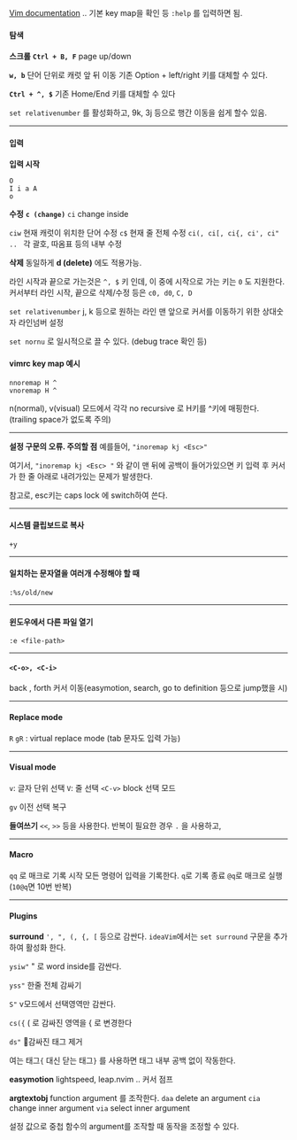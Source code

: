 
[Vim documentation](https://vimdoc.sourceforge.net/htmldoc/index.html)
.. 기본 key map을 확인 등
`:help` 를 입력하면 됨.


#### 탐색 

**스크롤**
**`Ctrl + B, F`** page up/down

**`w, b`**
단어 단위로 캐럿 앞 뒤 이동
기존 Option + left/right 키를 대체할 수 있다.

**`Ctrl + ^, $`**
기존 Home/End 키를 대체할 수 있다

`set relativenumber`  를 활성화하고,
9k, 3j 등으로 행간 이동을 쉽게 할수 있음.

---
#### 입력

**입력 시작**
```
O
I i a A
o
```

**수정**
**`c (change)`**
`ci` change inside

`ciw` 현재 캐럿이 위치한 단어 수정
`c$` 현재 줄 전체 수정
`ci(, ci[, ci{, ci', ci" .. ` 각 괄호, 따옴표 등의 내부 수정

**삭제**
동일하게 **d (delete)** 에도 적용가능.

라인 시작과 끝으로 가는것은 `^, $` 키 인데, 이 중에 시작으로 가는 키는 `0` 도 지원한다.
커서부터 라인 시작, 끝으로 삭제/수정 등은
`c0, d0`, `C, D` 

`set relativenumber`
j, k 등으로 원하는 라인 맨 앞으로 커서를 이동하기 위한 상대숫자 라인넘버 설정

`set nornu` 로 일시적으로 끌 수 있다. (debug trace 확인 등)



#### vimrc key map 예시
```
nnoremap H ^
vnoremap H ^
```
n(normal), v(visual) 모드에서 각각 no recursive 로 H키를 ^키에 매핑한다. (trailing space가 없도록 주의)



---


**설정 구문의 오류. 주의할 점**
예를들어,
`"inoremap kj <Esc>"`

여기서, `"inoremap kj <Esc> "` 와 같이 맨 뒤에 공백이 들어가있으면
키 입력 후 커서가 한 줄 아래로 내려가있는 문제가 발생한다.

참고로, esc키는 caps lock 에 switch하여 쓴다.

---

#### 시스템 클립보드로 복사

`+y`

---

#### 일치하는 문자열을 여러개 수정해야 할 때
`:%s/old/new`


---

#### 윈도우에서 다른 파일 열기

`:e <file-path>`

---

#### `<C-o>, <C-i>`
back , forth 커서 이동(easymotion, search, go to definition 등으로 jump했을 시)

---

#### Replace mode

`R`
`gR` : virtual replace mode (tab 문자도 입력 가능)

---

#### Visual mode

`v`: 글자 단위 선택
`V`: 줄 선택
`<C-v>` block 선택 모드

`gv` 이전 선택 복구

**들여쓰기**
`<<`, `>>` 등을 사용한다.
반복이 필요한 경우 `.` 을 사용하고,


---
#### Macro

`qq` 로 매크로 기록 시작
모든 명령어 입력을 기록한다.
`q`로 기록 종료
`@q`로 매크로 실행 (`10@q`면 10번 반복)


---
#### Plugins

**surround**
`', ", (, {, [` 등으로 감싼다.
`ideaVim`에서는 `set surround` 구문을 추가하여 활성화 한다.

`ysiw"` 
" 로 word inside를 감싼다.

`yss"`
한줄 전체 감싸기

`S"`
v모드에서 선택영역만 감싼다.

`cs({` 
( 로 감싸진 영역을 { 로 변경한다

`ds"` 
감싸진 태그 제거

여는 태그`{` 대신 닫는 태그`}` 를 사용하면 태그 내부 공백 없이 작동한다. 

**easymotion**
lightspeed, leap.nvim ..
커서 점프


**argtextobj**
function argument 를 조작한다.
`daa` delete an argument
`cia` change inner argument
`via` select inner argument

설정 값으로 중첩 함수의 argument를 조작할 때 동작을 조정할 수 있다.
















